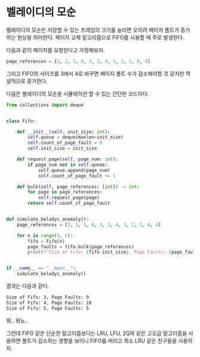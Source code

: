 # 벨레이디의 모순

벨레이디의 모순은 저장할 수 있는 프레임의 크기를 늘리면 오히려 페이지 폴트가 증가하는 현상을 의미한다. 페이지 교체 알고리즘으로 FIFO를 사용할 때 주로 발생한다.

다음과 같이 페이지를 요청한다고 가정해보자.

```python
page_references = [3, 2, 1, 0, 3, 2, 4, 3, 2, 1, 0, 4]
```

그리고 FIFO의 사이즈를 3에서 4로 바꾸면 페이지 폴트 수가 감소해야할 것 같지만 역설적으로 증가한다.

다음은 벨레이디의 모순을 시뮬레이션 할 수 있는 간단한 코드이다.  

```python
from collections import deque


class Fifo:

    def __init__(self, init_size: int):
        self.queue = deque(maxlen=init_size)
        self.count_of_page_fault = 0
        self.init_size = init_size

    def request_page(self, page_num: int):
        if page_num not in self.queue:
            self.queue.append(page_num)
            self.count_of_page_fault += 1

    def bulk(self, page_references: [int]) -> int:
        for page in page_references:
            self.request_page(page)
        return self.count_of_page_fault


def simulate_beladys_anomaly():
    page_references = [3, 2, 1, 0, 3, 2, 4, 3, 2, 1, 0, 4]

    for n in range(3, 6):
        fifo = Fifo(n)
        page_faults = fifo.bulk(page_references)
        print(f"Size of Fifo: {fifo.init_size}, Page Faults: {page_faults}")


if __name__ == "__main__":
    simulate_beladys_anomaly()
```

결과는 다음과 같다.  

```bash
Size of Fifo: 3, Page Faults: 9
Size of Fifo: 4, Page Faults: 10
Size of Fifo: 5, Page Faults: 5
```

뭐.. 뭐노..  

그런데 FIFO 같은 단순한 알고리즘보다는 LRU, LFU, 2Q와 같은 고오급 알고리즘을 사용하면 폴트가 감소하는 경향을 보이니 FIFO를 버리고 최소 LRU 같은 친구들을 사용하자.  